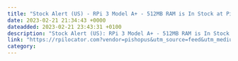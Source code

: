 ```yaml
---
title: "Stock Alert (US) - RPi 3 Model A+ - 512MB RAM is In Stock at Pishop 1 units in stock."
date: 2023-02-21 21:34:43 +0000
dateadded: 2023-02-21 23:43:31 +0100
description: "Stock Alert (US): RPi 3 Model A+ - 512MB RAM is In Stock at Pishop 1 units in stock."
link: "https://rpilocator.com?vendor=pishopus&utm_source=feed&utm_medium=rss"
category:
---
```

